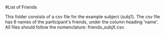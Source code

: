 #List of Friends

This folder consists of a csv file for the example subject (subj1). The csv file has 6 names of the participant's friends, under the column heading 'name'. All files should follow the nomenclature: friends_subjX.csv.